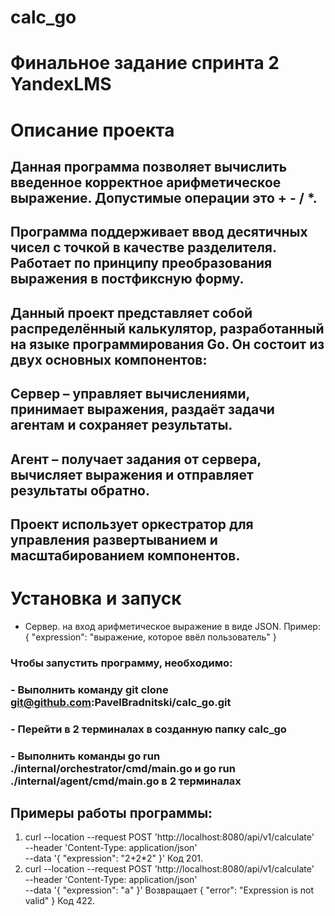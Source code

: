 # calc_go
# Финальное задание спринта 2 YandexLMS
# Описание проекта
## Данная программа позволяет вычислить введенное корректное арифметическое выражение. Допустимые операции это + - / *.
## Программа поддерживает ввод десятичных чисел с точкой в качестве разделителя. Работает по принципу преобразования выражения в постфиксную форму.
## Данный проект представляет собой распределённый калькулятор, разработанный на языке программирования Go. Он состоит из двух основных компонентов:

## Сервер – управляет вычислениями, принимает выражения, раздаёт задачи агентам и сохраняет результаты.

## Агент – получает задания от сервера, вычисляет выражения и отправляет результаты обратно.

## Проект использует оркестратор для управления развертыванием и масштабированием компонентов.
# Установка и запуск

 - Сервер. на вход арифметическое выражение в виде JSON. Пример:
{
    "expression": "выражение, которое ввёл пользователь"
}

### Чтобы запустить программу, необходимо:
### - Выполнить команду git clone git@github.com:PavelBradnitski/calc_go.git
### - Перейти в 2 терминалах в созданную папку calc_go
### - Выполнить команды go run ./internal/orchestrator/cmd/main.go и go run ./internal/agent/cmd/main.go в 2 терминалах

## Примеры работы программы:
 1) curl --location --request POST 'http://localhost:8080/api/v1/calculate' \
 --header 'Content-Type: application/json' \
 --data '{
  "expression": "2+2*2"
}'
Код 201.
2) curl --location --request POST 'http://localhost:8080/api/v1/calculate' \
--header 'Content-Type: application/json' \
--data '{
  "expression": "a"
}'
Возвращает 
{
    "error": "Expression is not valid"
} 
Код 422.
